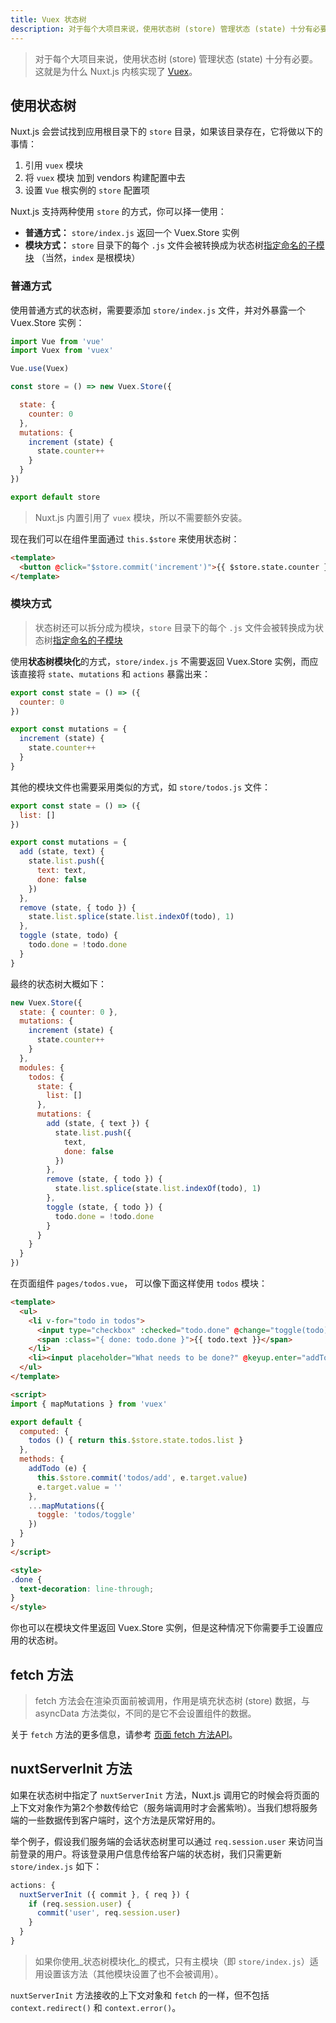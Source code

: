 ```yaml
---
title: Vuex 状态树
description: 对于每个大项目来说，使用状态树 (store) 管理状态 (state) 十分有必要。这就是为什么 Nuxt.js 内核实现了 Vuex。
---
```


> 对于每个大项目来说，使用状态树 (store) 管理状态 (state) 十分有必要。这就是为什么 Nuxt.js 内核实现了 [Vuex](https://github.com/vuejs/vuex)。

## 使用状态树

Nuxt.js 会尝试找到应用根目录下的 `store` 目录，如果该目录存在，它将做以下的事情：

1. 引用 `vuex` 模块
2. 将 `vuex` 模块 加到 vendors 构建配置中去
3. 设置 `Vue` 根实例的 `store` 配置项

Nuxt.js 支持两种使用 `store` 的方式，你可以择一使用：
- **普通方式：** `store/index.js` 返回一个 Vuex.Store 实例
- **模块方式：** `store` 目录下的每个 `.js` 文件会被转换成为状态树[指定命名的子模块](http://vuex.vuejs.org/en/modules.html) （当然，`index` 是根模块）

### 普通方式

使用普通方式的状态树，需要要添加 `store/index.js` 文件，并对外暴露一个 Vuex.Store 实例：

```js
import Vue from 'vue'
import Vuex from 'vuex'

Vue.use(Vuex)

const store = () => new Vuex.Store({

  state: {
    counter: 0
  },
  mutations: {
    increment (state) {
      state.counter++
    }
  }
})

export default store
```

> Nuxt.js 内置引用了 `vuex` 模块，所以不需要额外安装。

现在我们可以在组件里面通过 `this.$store` 来使用状态树：

```html
<template>
  <button @click="$store.commit('increment')">{{ $store.state.counter }}</button>
</template>
```

### 模块方式

> 状态树还可以拆分成为模块，`store` 目录下的每个 `.js` 文件会被转换成为状态树[指定命名的子模块](http://vuex.vuejs.org/en/modules.html)

使用**状态树模块化**的方式，`store/index.js` 不需要返回 Vuex.Store 实例，而应该直接将 `state`、`mutations` 和 `actions` 暴露出来：

```js
export const state = () => ({
  counter: 0
})

export const mutations = {
  increment (state) {
    state.counter++
  }
}
```

其他的模块文件也需要采用类似的方式，如 `store/todos.js` 文件：

```js
export const state = () => ({
  list: []
})

export const mutations = {
  add (state, text) {
    state.list.push({
      text: text,
      done: false
    })
  },
  remove (state, { todo }) {
    state.list.splice(state.list.indexOf(todo), 1)
  },
  toggle (state, todo) {
    todo.done = !todo.done
  }
}
```

最终的状态树大概如下：

```js
new Vuex.Store({
  state: { counter: 0 },
  mutations: {
    increment (state) {
      state.counter++
    }
  },
  modules: {
    todos: {
      state: {
        list: []
      },
      mutations: {
        add (state, { text }) {
          state.list.push({
            text,
            done: false
          })
        },
        remove (state, { todo }) {
          state.list.splice(state.list.indexOf(todo), 1)
        },
        toggle (state, { todo }) {
          todo.done = !todo.done
        }
      }
    }
  }
})
```

在页面组件 `pages/todos.vue`， 可以像下面这样使用 `todos` 模块：

```html
<template>
  <ul>
    <li v-for="todo in todos">
      <input type="checkbox" :checked="todo.done" @change="toggle(todo)">
      <span :class="{ done: todo.done }">{{ todo.text }}</span>
    </li>
    <li><input placeholder="What needs to be done?" @keyup.enter="addTodo"></li>
  </ul>
</template>

<script>
import { mapMutations } from 'vuex'

export default {
  computed: {
    todos () { return this.$store.state.todos.list }
  },
  methods: {
    addTodo (e) {
      this.$store.commit('todos/add', e.target.value)
      e.target.value = ''
    },
    ...mapMutations({
      toggle: 'todos/toggle'
    })
  }
}
</script>

<style>
.done {
  text-decoration: line-through;
}
</style>
```

<div class="Alert">你也可以在模块文件里返回 Vuex.Store 实例，但是这种情况下你需要手工设置应用的状态树。</div>

## fetch 方法

> fetch 方法会在渲染页面前被调用，作用是填充状态树 (store) 数据，与 asyncData 方法类似，不同的是它不会设置组件的数据。

关于 `fetch` 方法的更多信息，请参考 [页面 fetch 方法API](/api/pages-fetch)。

## nuxtServerInit 方法

如果在状态树中指定了 `nuxtServerInit` 方法，Nuxt.js 调用它的时候会将页面的上下文对象作为第2个参数传给它（服务端调用时才会酱紫哟）。当我们想将服务端的一些数据传到客户端时，这个方法是灰常好用的。

举个例子，假设我们服务端的会话状态树里可以通过 `req.session.user` 来访问当前登录的用户。将该登录用户信息传给客户端的状态树，我们只需更新 `store/index.js` 如下：

```js
actions: {
  nuxtServerInit ({ commit }, { req }) {
    if (req.session.user) {
      commit('user', req.session.user)
    }
  }
}
```

> 如果你使用_状态树模块化_的模式，只有主模块（即 `store/index.js`）适用设置该方法（其他模块设置了也不会被调用）。

`nuxtServerInit` 方法接收的上下文对象和 `fetch` 的一样，但不包括 `context.redirect()` 和 `context.error()`。
